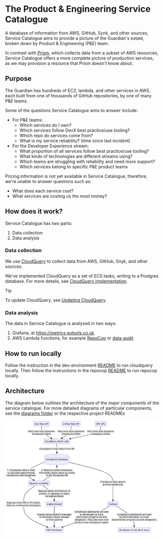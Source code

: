# The Product & Engineering Service Catalogue

A database of information from AWS, GitHub, Synk, and other sources,
Service Catalogue aims to provide a picture of the Guardian's estate,
broken down by Product & Engineering (P&E) team.

In contrast with [Prism](https://github.com/guardian/prism), which collects data
from a subset of AWS resources, Service Catalogue offers a more complete picture
of production services, as we may provision a resource that Prism doesn't know
about.

## Purpose

The Guardian has hundreds of EC2, lambda, and other services in AWS,
each built from one of thousands of GitHub repositories,
by one of many P&E teams.

Some of the questions Service Catalogue aims to answer include:

- For P&E teams:
  - Which services do I own?
  - Which services follow DevX best practice/use tooling?
  - Which repo do services come from?
  - What is my service reliability? (time since last incident)
- For the Developer Experience stream:
  - What proportion of all services follow best practice/use tooling?
  - What kinds of technologies are different streams using?
  - Which teams are struggling with reliability and need more support?
  - Which services belong to specific P&E product teams

Pricing information is not yet available in Service Catalogue,
therefore, we're unable to answer questions such as:

- What does each service cost?
- What services are costing us the most money?

## How does it work?

Service Catalogue has two parts:

1. Data collection
2. Data analysis

### Data collection

We use [CloudQuery](https://www.cloudquery.io/) to collect data from AWS, GitHub, Snyk, and other sources.

We've implemented CloudQuery as a set of ECS tasks, writing to a Postgres database.
For more details, see [CloudQuery implementation](docs/cloudquery-implementation.md).

> [!TIP]
> To update CloudQuery, see [Updating CloudQuery](docs/updating-cloudquery.md).

### Data analysis

The data in Service Catalogue is analysed in two ways:

1. Grafana, at https://metrics.gutools.co.uk
2. AWS Lambda functions, for example [RepoCop](packages/repocop) or [data-audit](packages/data-audit)

## How to run locally

Follow the instruction in the dev-environment [README](packages/dev-environment/README.md) to run cloudquery locally.
Then follow the instructions in the repocop [README](packages/repocop/README.md) to run repocop locally.

## Architecture

The diagram below outlines the architecture of the major components of the service catalogue. For more detailed diagrams of particular components, see the [diagrams folder](./diagrams/) or the respective project READMEs

![A diagram showing the architecture of the different components of the service catalogue](./packages/diagrams/output.png)
